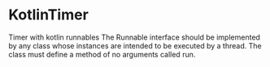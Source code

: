 # KotlinTimer
Timer with kotlin runnables
The Runnable interface should be implemented by any class whose instances are intended to be executed by a thread. 
The class must define a method of no arguments called run.
